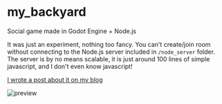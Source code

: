 # my_backyard

Social game made in Godot Engine + Node.js

It was just an experiment, nothing too fancy.
You can't create/join room without connecting to the Node.js server included in `/node_server` folder.
The server is by no means scalable, it is just around 100 lines of simple javascript, and I don't even know javascript!

[I wrote a post about it on my blog](https://rilpires.github.io/games/mybackyard.html)

![preview](/mybackyard.gif)